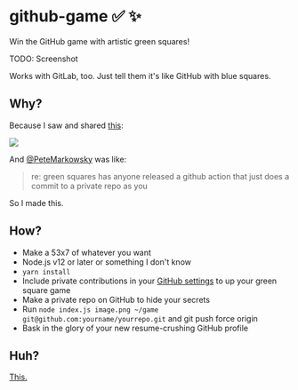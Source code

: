 # github-game ✅ ✨

Win the GitHub game with artistic green squares!

TODO: Screenshot

Works with GitLab, too. Just tell them it's like GitHub with blue squares.

## Why?

Because I saw and shared [this](https://twitter.com/EmilyKager/status/1277983791190085632):

[![](https://user-images.githubusercontent.com/137158/87092363-22e58380-c1f0-11ea-9df0-04974a6abfd9.png)](https://twitter.com/EmilyKager/status/1277983791190085632)

And [@PeteMarkowsky](https://twitter.com/PeteMarkowsky) was like:

> re: green squares has anyone released a github action that just does a commit to a private repo as you

So I made this.

## How?

- Make a 53x7 of whatever you want
- Node.js v12 or later or something I don't know
- `yarn install`
- Include private contributions in your [GitHub settings](https://github.com/settings/profile) to up your green square game
- Make a private repo on GitHub to hide your secrets
- Run `node index.js image.png ~/game git@github.com:yourname/yourrepo.git` and git push force origin
- Bask in the glory of your new resume-crushing GitHub profile

## Huh?

[This.](https://docs.github.com/en/github/setting-up-and-managing-your-github-profile/managing-contribution-graphs-on-your-profile)